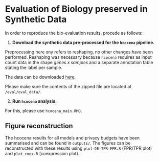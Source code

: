 # Evaluation of Biology preserved in Synthetic Data

In order to reproduce the bio-evaluation results, procede as follows:

1. **Download the synthetic data pre-processed for the `hcocena` pipeline.**

Preprocessing here ony refers to reshaping, no other changes have been performed. Reshaping was necessary because `hcocena` requires as input count data in the shape *genes x samples* and a separate annotation table stating the label per sample.

The data can be downloaded [here](https://dl.cispa.de/s/fgL5StLMpKoa6CE).

Please make sure the contents of the zipped file are located at `/eval/eval_data/`.


2. **Run `hcocena` analysis.**

For this, please use `hcocena_main.RMD`.


## Figure reconstruction

The hcocena results for all models and privacy budgets have been summarised and can be found in `outputs/`. The figures can be reconstructed with these results using `plot-DE-TPR-FPR.R` (FPR/TPR plot) and `plot_coex.R` (coexpression plot).
